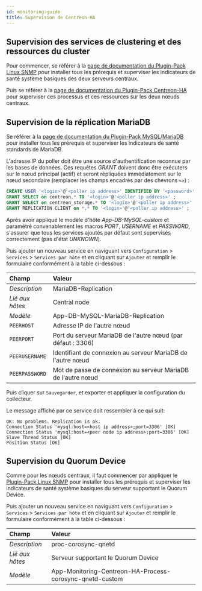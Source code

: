 ```yaml
---
id: monitoring-guide
title: Supervision de Centreon-HA
---
```


## Supervision des services de clustering et des ressources du cluster

Pour commencer, se référer à la [page de documentation du Plugin-Pack Linux SNMP](integrations/plugin-packs/procedures/operatingsystems-linux-snmp.md) pour installer tous les prérequis et superviser les indicateurs de santé système basiques des deux serveurs centraux.

Puis se référer à la [page de documentation du Plugin-Pack Centreon-HA](integrations/plugin-packs/procedures/applications-monitoring-centreon-ha.md) pour superviser ces processus et ces ressources sur les deux nœuds centraux.

## Supervision de la réplication MariaDB

Se référer à la [page de documentation du Plugin-Pack MySQL/MariaDB](integrations/plugin-packs/procedures/applications-databases-mysql.md) pour installer tous les prérequis et superviser les indicateurs de santé standards de MariaDB.

L'adresse IP du poller doit être une source d'authentification reconnue par les bases de données. Ces requêtes *GRANT* doivent donc être exécuters sur le nœud principal (actif) et seront répliquées immédiatement sur le nœud secondaire (remplacer les champs encadrés par des chevrons `<>`) :

```sql
CREATE USER '<login>'@'<poller ip address>' IDENTIFIED BY '<password>';
GRANT SELECT on centreon.* TO '<login>'@'<poller ip address>' ;
GRANT SELECT on centreon_storage.* TO '<login>'@'<poller ip address>' ;
GRANT REPLICATION CLIENT on *.* TO '<login>'@'<poller ip address>' ;
```

Après avoir appliqué le modèle d'hôte *App-DB-MySQL-custom* et paramétré convenablement les macros *PORT*, *USERNAME* et *PASSWORD*, s'assurer que tous les services ajoutés par défaut sont supervisés correctement (pas d'état *UNKNOWN*).

Puis ajouter un nouveau service en naviguant vers `Configuration` > `Services` > `Services par hôte` et en cliquant sur `Ajouter` et remplir le formulaire conformément à la table ci-dessous :

| Champ           | Valeur                                                       |
|:----------------|:-------------------------------------------------------------|
| *Description*   | MariaDB-Replication                                          |
| *Lié aux hôtes* | Central node                                                 |
| *Modèle*        | App-DB-MySQL-MariaDB-Replication                             |
| `PEERHOST`      | Adresse IP de l'autre nœud                                   |
| `PEERPORT`      | Port du serveur MariaDB de l'autre nœud (par défaut : 3306)  |
| `PEERUSERNAME`  | Identifiant de connexion au serveur MariaDB de l'autre nœud  |
| `PEERPASSWORD`  | Mot de passe de connexion au serveur MariaDB de l'autre nœud |

Puis cliquer sur `Sauvegarder`, et exporter et appliquer la configuration du collecteur.

Le message affiché par ce service doit ressembler à ce qui suit:

```text
OK: No problems. Replication is ok.
Connection Status 'mysql:host=<host ip address>;port=3306' [OK]
Connection Status 'mysql:host=<peer node ip address>;port=3306' [OK]
Slave Thread Status [OK]
Position Status [OK]
```

## Supervision du Quorum Device

Comme pour les nœuds centraux, il faut commencer par appliquer le [Plugin-Pack Linux SNMP](integrations/plugin-packs/procedures/operatingsystems-linux-snmp.md) pour installer tous les prérequis et superviser les indicateurs de santé système basiques du serveur supportant le Quorum Device.

Puis ajouter un nouveau service en naviguant vers `Configuration` > `Services` > `Services par hôte` et en cliquant sur `Ajouter` et remplir le formulaire conformément à la table ci-dessous :

| Champ           | Valeur                                                   |
|:----------------|:---------------------------------------------------------|
| *Description*   | proc-corosync-qnetd                                      |
| *Lié aux hôtes* | Serveur supportant le Quorum Device                      |
| *Modèle*        | App-Monitoring-Centreon-HA-Process-corosync-qnetd-custom |





